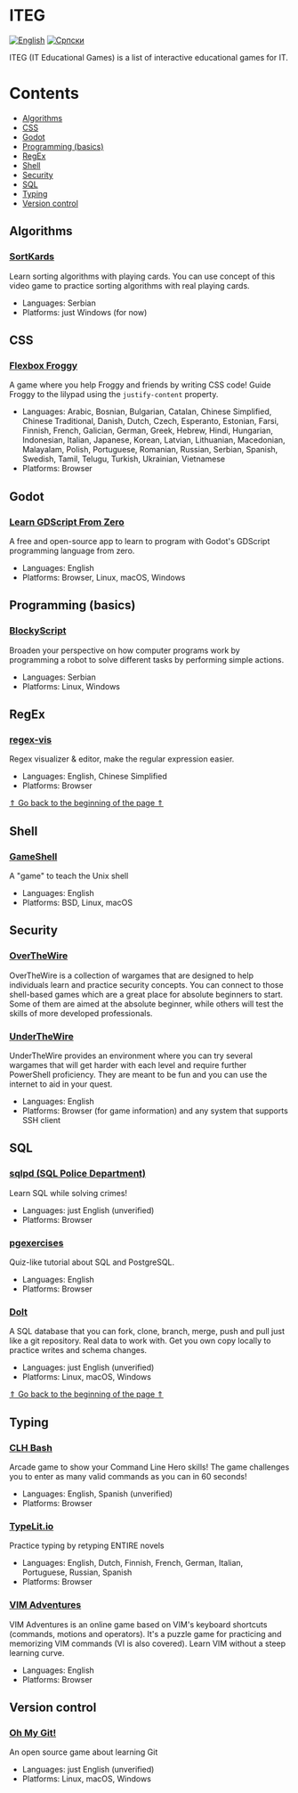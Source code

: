 # ITEG

[![English][readme-lang-en-img]][readme-lang-en]
[![Српски][readme-lang-sr-img]][readme-lang-sr]


ITEG (IT Educational Games) is a list of interactive educational games for IT.

# Contents

* [Algorithms](#algorithms)
* [CSS](#css)
* [Godot](#godot)
* [Programming (basics)](#programming-basics)
* [RegEx](#regex)
* [Shell](#shell)
* [Security](#security)
* [SQL](#sql)
* [Typing](#typing)
* [Version control](#version-control)

## Algorithms

### [SortKards](https://rogard.itch.io/sortkards) 

Learn sorting algorithms with playing cards. You can use concept of this video game to practice sorting algorithms with real playing cards.

* Languages: Serbian
* Platforms: just Windows (for now)

## CSS

### [Flexbox Froggy](https://flexboxfroggy.com)

A game where you help Froggy and friends by writing CSS code! Guide Froggy to the lilypad using the `justify-content` property.

* Languages: Arabic, Bosnian, Bulgarian, Catalan, Chinese Simplified, Chinese Traditional, Danish, Dutch, Czech, Esperanto, Estonian, Farsi, Finnish, French, Galician, German, Greek, Hebrew, Hindi, Hungarian, Indonesian, Italian, Japanese, Korean, Latvian, Lithuanian, Macedonian, Malayalam, Polish, Portuguese, Romanian, Russian, Serbian, Spanish, Swedish, Tamil, Telugu, Turkish, Ukrainian, Vietnamese   
* Platforms: Browser

## Godot

### [Learn GDScript From Zero](https://gdquest.itch.io/learn-godot-gdscript)

A free and open-source app to learn to program with Godot's GDScript programming language from zero.

* Languages: English
* Platforms: Browser, Linux, macOS, Windows

## Programming (basics)

### [BlockyScript](https://rogard.itch.io/blockyscript)

Broaden your perspective on how computer programs work by programming a robot to solve different tasks by performing simple actions.

* Languages: Serbian
* Platforms: Linux, Windows

## RegEx

### [regex-vis](https://regex-vis.com)

Regex visualizer & editor, make the regular expression easier.

* Languages: English, Chinese Simplified
* Platforms: Browser

[&uArr; Go back to the beginning of the page &uArr;](#iteg)

## Shell

### [GameShell](https://github.com/phyver/GameShell)

A "game" to teach the Unix shell

* Languages: English
* Platforms: BSD, Linux, macOS

## Security

### [OverTheWire](https://overthewire.org)

OverTheWire is a collection of wargames that are designed to help individuals learn and practice security concepts. You can connect to those shell-based games which are a great place for absolute beginners to start. Some of them are aimed at the absolute beginner, while others will test the skills of more developed professionals.

### [UnderTheWire](https://underthewire.tech)

UnderTheWire provides an environment where you can try several wargames that will get harder with each level and require further PowerShell proficiency. They are meant to be fun and you can use the internet to aid in your quest.

* Languages: English
* Platforms: Browser (for game information) and any system that supports SSH client

## SQL

### [sqlpd (SQL Police Department)](https://sqlpd.com)

Learn SQL while solving crimes! 

* Languages: just English (unverified)
* Platforms: Browser

### [pgexercises](https://pgexercises.com)

Quiz-like tutorial about SQL and PostgreSQL. 

* Languages: English
* Platforms: Browser

### [Dolt](https://www.dolthub.com) 

A SQL database that you can fork, clone, branch, merge, push and pull just like a git repository. Real data to work with. Get you own copy locally to practice writes and schema changes. 

* Languages: just English (unverified)
* Platforms: Linux, macOS, Windows

[&uArr; Go back to the beginning of the page &uArr;](#iteg)

## Typing

### [CLH Bash](https://www.redhat.com/en/command-line-heroes/bash/index.html)

Arcade game to show your Command Line Hero skills! The game challenges you to enter as many valid commands as you can in 60 seconds! 

* Languages: English, Spanish (unverified)
* Platforms: Browser

### [TypeLit.io](https://www.typelit.io) 

Practice typing by retyping ENTIRE novels

* Languages: English, Dutch, Finnish, French, German, Italian, Portuguese, Russian, Spanish
* Platforms: Browser

### [VIM Adventures](https://vim-adventures.com)

VIM Adventures is an online game based on VIM's keyboard shortcuts (commands, motions and operators). It's a puzzle game for practicing and memorizing VIM commands (VI is also covered). Learn VIM without a steep learning curve.

* Languages: English
* Platforms: Browser

## Version control

### [Oh My Git!](https://ohmygit.org)

An open source game about learning Git 

* Languages: just English (unverified)
* Platforms: Linux, macOS, Windows


[//]: # (---------------------------------------------------------)

[//]: # (-------------Section for references-------------)

[//]: # (---------------------------------------------------------)


[readme-lang-en]: https://github.com/studnetwork/ITEG/blob/master/README.md
[readme-lang-en-img]: https://img.shields.io/badge/language-English-blue

[readme-lang-sr]: https://github.com/studnetwork/ITEG/blob/master/README.sr.md
[readme-lang-sr-img]: https://img.shields.io/badge/language-%D0%A1%D1%80%D0%BF%D1%81%D0%BA%D0%B8%20-red
